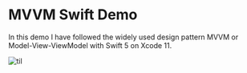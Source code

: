 # MVVM Swift Demo

In this demo I have followed the widely used design pattern MVVM or Model-View-ViewModel with Swift 5 on Xcode 11.

![til](https://media.giphy.com/media/aADPZJGqupttIuPK1J/giphy.gif)
